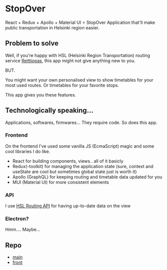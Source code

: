 
# StopOver

React + Redux + Apollo + Material UI = StopOver
Application that'll make public transportation in Helsinki region easier.

## Problem to solve

Well, if you're happy with HSL (Helsinki Region Transportation) routing service [Reittiopas](https://reittiopas.fi), this app might not give anything new to you.

BUT.

You might want your own personalised view to show timetables for your most used routes. Or timetables for your favorite stops.

This app gives you these features.

## Technologically speaking...

Applications, softwares, firmwares... They require code. So does this app.

### Frontend

On the frontend I've used some vanilla JS (EcmaScript) magic and some cool libraries I do like.

- React for building components, views.. all of it basicly
- Redux(-toolkit) for managing the application state (sure, context and useState are cool but sometimes global state just is worth it)
- Apollo (GraphQL) for keeping routing and timetable data updated for you
- MUI (Material UI) for more consistent elements

### API

I use [HSL Routing API](https://digitransit.fi/en/developers/apis/1-routing-api/) for having up-to-date data on the view

### Electron?

Hmm.... Maybe...

## Repo

- [main](https://github.com/RedFoxFinn/StopOver)
- [front](https://github.com/RedFoxFinn/StopOver/tree/front)
